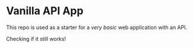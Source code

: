 # Vanilla API App

This repo is used as a starter for a _very basic_ web application with an API.

Checking if it still works!
